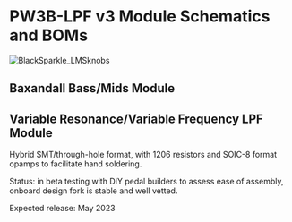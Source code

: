 # PW3B-LPF v3 Module Schematics and BOMs

![BlackSparkle_LMSknobs](https://user-images.githubusercontent.com/127763821/230927975-94841ea7-f9f9-44e9-9ad1-54dd07ecd596.JPG)

## Baxandall Bass/Mids Module

## Variable Resonance/Variable Frequency LPF Module

Hybrid SMT/through-hole format, with 1206 resistors and SOIC-8 format opamps to facilitate hand soldering.

Status: in beta testing with DIY pedal builders to assess ease of assembly, onboard design fork is stable and well vetted.

Expected release: May 2023
